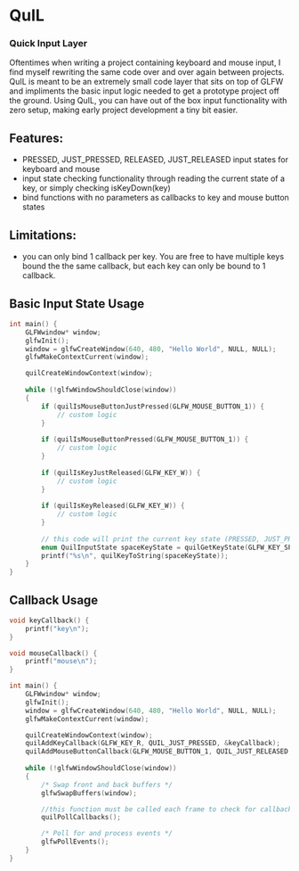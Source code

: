 # QuIL
### Quick Input Layer

Oftentimes when writing a project containing keyboard and mouse input, I find myself rewriting the same code over and over again between projects. QuIL is meant to be an extremely small code layer that sits on top of GLFW and impliments the basic input logic needed to get a prototype project off the ground. Using QuIL, you can have out of the box input functionality with zero setup, making early project development a tiny bit easier.

## Features:
* PRESSED, JUST_PRESSED, RELEASED, JUST_RELEASED input states for keyboard and mouse
* input state checking functionality through reading the current state of a key, or simply checking isKeyDown(key)
* bind functions with no parameters as callbacks to key and mouse button states

## Limitations:
* you can only bind 1 callback per key. You are free to have multiple keys bound the the same callback, but each key can only be bound to 1 callback.

## Basic Input State Usage
```c++
int main() {
    GLFWwindow* window;
    glfwInit();
    window = glfwCreateWindow(640, 480, "Hello World", NULL, NULL);
    glfwMakeContextCurrent(window);

    quilCreateWindowContext(window);
    
    while (!glfwWindowShouldClose(window))
    {
        if (quilIsMouseButtonJustPressed(GLFW_MOUSE_BUTTON_1)) {
            // custom logic
        }
        
        if (quilIsMouseButtonPressed(GLFW_MOUSE_BUTTON_1)) {
            // custom logic
        }
        
        if (quilIsKeyJustReleased(GLFW_KEY_W)) {
            // custom logic
        }
        
        if (quilIsKeyReleased(GLFW_KEY_W)) {
            // custom logic
        }
        
        // this code will print the current key state (PRESSED, JUST_PRESSED, RELEASED, JUST_RELEASED) to the console every frame
        enum QuilInputState spaceKeyState = quilGetKeyState(GLFW_KEY_SPACE);
        printf("%s\n", quilKeyToString(spaceKeyState));
    }
}
```
## Callback Usage
```c++
void keyCallback() {
    printf("key\n");
}

void mouseCallback() {
    printf("mouse\n");
}

int main() {
    GLFWwindow* window;
    glfwInit();
    window = glfwCreateWindow(640, 480, "Hello World", NULL, NULL);
    glfwMakeContextCurrent(window);

    quilCreateWindowContext(window);
    quilAddKeyCallback(GLFW_KEY_R, QUIL_JUST_PRESSED, &keyCallback);
    quilAddMouseButtonCallback(GLFW_MOUSE_BUTTON_1, QUIL_JUST_RELEASED, &mouseCallback);
    
    while (!glfwWindowShouldClose(window))
    {
        /* Swap front and back buffers */
        glfwSwapBuffers(window);

        //this function must be called each frame to check for callbacks
        quilPollCallbacks();

        /* Poll for and process events */
        glfwPollEvents();
    }
}
```